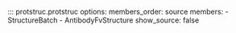::: protstruc.protstruc
    options:
        members_order: source
        members:
            - StructureBatch
            - AntibodyFvStructure
        show_source: false